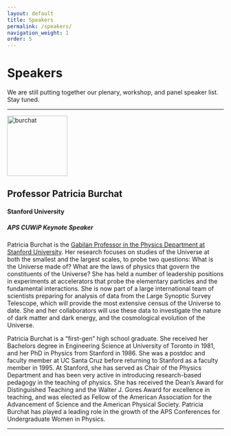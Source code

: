 ```yaml
---
layout: default
title: Speakers
permalink: /speakers/
navigation_weight: 1
order: 5
---
```


# Speakers

We are still putting together our plenary, workshop, and panel speaker list. Stay tuned.

---

<div class="row">
<img src="{{base.url}}/images/burchat-sq.jpg" alt="burchat" class="img-circle img-responsive shadowImg pull-left" width="140" height="140">

<div class="col-md-8 col-sm-12 col-xs-12">
<h2>Professor Patricia Burchat</h2>
<h4>Stanford University</h4>
<h5>APS CUWiP Keynote Speaker</h5>

<p>

Patricia Burchat is the <a href="https://physics.stanford.edu/people/faculty/patricia-burchat">Gabilan Professor in the Physics Department at Stanford University</a>. Her research focuses on studies of the Universe at both the smallest and the largest scales, to probe two questions: What is the Universe made of?  What are the laws of physics that govern the constituents of the Universe? She has held a number of leadership positions in experiments at
accelerators that probe the elementary particles and the fundamental interactions.  She is now part of a large international team of scientists preparing for analysis of data from the Large Synoptic Survey Telescope, which will provide the most extensive census of the Universe to date. She and her collaborators will use these data to investigate the nature of dark matter and dark energy, and the cosmological evolution of the Universe.

</p>
<p>

Patricia Burchat is a “first-gen” high school graduate. She received her Bachelors degree in Engineering Science at University of Toronto in 1981, and her PhD in Physics from Stanford in 1986. She was a postdoc and faculty member at UC Santa Cruz before returning to Stanford as a faculty member in 1995. At Stanford, she has served as Chair of the Physics Department and has been very active in introducing research-based pedagogy in the teaching of physics. She has received the Dean’s Award for Distinguished Teaching and the Walter J. Gores Award for excellence in teaching, and was elected as Fellow of the American Association for the Advancement of Science and the American Physical Society. Patricia Burchat has played a leading role in the growth of the APS Conferences for Undergraduate Women in Physics.
</p>
</div>
</div>

---
